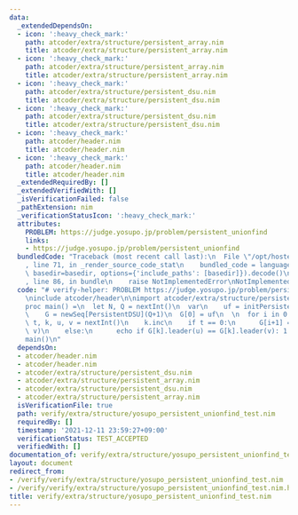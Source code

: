 ```yaml
---
data:
  _extendedDependsOn:
  - icon: ':heavy_check_mark:'
    path: atcoder/extra/structure/persistent_array.nim
    title: atcoder/extra/structure/persistent_array.nim
  - icon: ':heavy_check_mark:'
    path: atcoder/extra/structure/persistent_array.nim
    title: atcoder/extra/structure/persistent_array.nim
  - icon: ':heavy_check_mark:'
    path: atcoder/extra/structure/persistent_dsu.nim
    title: atcoder/extra/structure/persistent_dsu.nim
  - icon: ':heavy_check_mark:'
    path: atcoder/extra/structure/persistent_dsu.nim
    title: atcoder/extra/structure/persistent_dsu.nim
  - icon: ':heavy_check_mark:'
    path: atcoder/header.nim
    title: atcoder/header.nim
  - icon: ':heavy_check_mark:'
    path: atcoder/header.nim
    title: atcoder/header.nim
  _extendedRequiredBy: []
  _extendedVerifiedWith: []
  _isVerificationFailed: false
  _pathExtension: nim
  _verificationStatusIcon: ':heavy_check_mark:'
  attributes:
    PROBLEM: https://judge.yosupo.jp/problem/persistent_unionfind
    links:
    - https://judge.yosupo.jp/problem/persistent_unionfind
  bundledCode: "Traceback (most recent call last):\n  File \"/opt/hostedtoolcache/Python/3.10.1/x64/lib/python3.10/site-packages/onlinejudge_verify/documentation/build.py\"\
    , line 71, in _render_source_code_stat\n    bundled_code = language.bundle(stat.path,\
    \ basedir=basedir, options={'include_paths': [basedir]}).decode()\n  File \"/opt/hostedtoolcache/Python/3.10.1/x64/lib/python3.10/site-packages/onlinejudge_verify/languages/nim.py\"\
    , line 86, in bundle\n    raise NotImplementedError\nNotImplementedError\n"
  code: "# verify-helper: PROBLEM https://judge.yosupo.jp/problem/persistent_unionfind\n\
    \ninclude atcoder/header\n\nimport atcoder/extra/structure/persistent_dsu\n\n\
    proc main() =\n  let N, Q = nextInt()\n  var\n    uf = initPersistentDSU(N)\n\
    \    G = newSeq[PersistentDSU](Q+1)\n  G[0] = uf\n  \n  for i in 0..<Q:\n    var\
    \ t, k, u, v = nextInt()\n    k.inc\n    if t == 0:\n      G[i+1] = G[k].merge(u,\
    \ v)\n    else:\n      echo if G[k].leader(u) == G[k].leader(v): 1 else: 0\n\n\
    main()\n"
  dependsOn:
  - atcoder/header.nim
  - atcoder/header.nim
  - atcoder/extra/structure/persistent_dsu.nim
  - atcoder/extra/structure/persistent_array.nim
  - atcoder/extra/structure/persistent_dsu.nim
  - atcoder/extra/structure/persistent_array.nim
  isVerificationFile: true
  path: verify/extra/structure/yosupo_persistent_unionfind_test.nim
  requiredBy: []
  timestamp: '2021-12-11 23:59:27+09:00'
  verificationStatus: TEST_ACCEPTED
  verifiedWith: []
documentation_of: verify/extra/structure/yosupo_persistent_unionfind_test.nim
layout: document
redirect_from:
- /verify/verify/extra/structure/yosupo_persistent_unionfind_test.nim
- /verify/verify/extra/structure/yosupo_persistent_unionfind_test.nim.html
title: verify/extra/structure/yosupo_persistent_unionfind_test.nim
---
```

